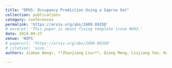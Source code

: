 ```yaml
---
title: "OPUS: Occupancy Prediction Using a Saprse Set"
collection: publications
category: conferences
permalink: 'https://arxiv.org/abs/2409.09350'
# excerpt: 'This paper is about fixing template issue #693.'
date: 2024-09-27
venue: 'NIPS'
# paperurl: 'https://arxiv.org/abs/2409.09350'
# citation: 'xxxx.'
authors: Jiabao Wang∗, **Zhaojiang Liu∗**, Qiang Meng, Liujiang Yan, Ke Wang, Jie Yang, Wei Liu, Qibin Hou, Ming-Ming Cheng

---
```



